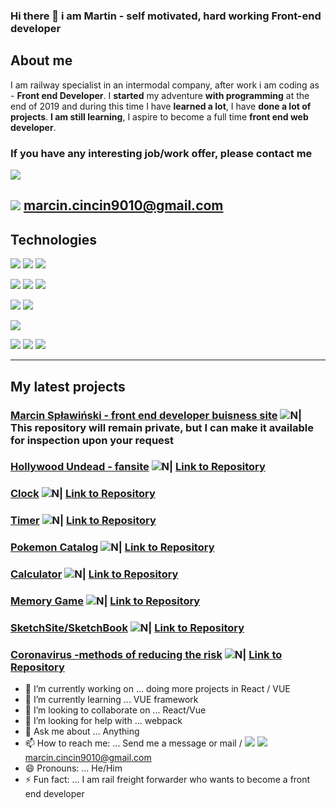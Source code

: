 ### Hi there 👋 i am Martin - self motivated, hard working Front-end developer

## About me

I am railway specialist in an intermodal company, after work i am coding as -  **Front end Developer**.
I **started** my adventure **with programming** at the end of 2019 and during this time I have **learned a lot**, I have **done a lot of projects**. **I am still learning**, I aspire to become a full time **front end web developer**.

### If you have any interesting job/work offer, please contact me

[![](https://img.shields.io/badge/-Linkedin-%230077B5?logo=linkedin)](https://www.linkedin.com/in/marcinsplawinskiprogramistajavascript/ "![](https://img.shields.io/badge/-Linkedin-%230077B5?logo=linkedin)")

![](https://img.shields.io/badge/-Gmail-orange?logo=gmail) marcin.cincin9010@gmail.com
------------
## Technologies

![](https://img.shields.io/badge/-HTML5-orange?logo=html5)
![](https://img.shields.io/badge/-CSS3-%231572B6?logo=CSS3)
![](https://img.shields.io/badge/-JavaScript-%23000?logo=javascript)

![](https://img.shields.io/badge/-Sass-%23000?logo=sass)
![](https://img.shields.io/badge/-Tailwind%20CSS-%23000?logo=tailwind-css)
![](https://img.shields.io/badge/-GraphQL-%23000?logo=GraphQL)

![](https://img.shields.io/badge/-VUE3-%23000?logo=vue.js)
![](https://img.shields.io/badge/-Gridsome-%23000?logo=gridsome)

![](https://img.shields.io/badge/-React-%23000?logo=react)

![](https://img.shields.io/badge/-Visual%20Studio%20Code-%23000?logo=visual-studio-code)
![](https://img.shields.io/badge/-Git-%23000?logo=git)
![](https://img.shields.io/badge/-Adobe%20xD-%23000?logo=adobe-xd)

------------

## My latest projects


### [Marcin Spławiński - front end developer buisness site](https://marcinsplawinski.netlify.app/     "Marcin Spławiński - front end developer buisness site")   ![N|](https://www.flaticon.com/svg/static/icons/svg/37/37198.svg) This repository will remain private, but I can make it available for inspection upon your request
### [Hollywood Undead - fansite](https://vigilant-colden-87f5c6.netlify.app/     "Hollywood Undead - fansite")   ![N|](https://www.flaticon.com/svg/static/icons/svg/37/37198.svg)  [Link to Repository](https://github.com/yakuza16/hollywood-undead-fan-site "Link to Repository")
### [Clock](https://yakuza16.github.io/Clock/      "Clock")   ![N|](https://www.flaticon.com/svg/static/icons/svg/37/37198.svg)  [Link to Repository](https://github.com/yakuza16/Clock "Link to Repository")
### [Timer](https://yakuza16.github.io/Timer/      "Timer")   ![N|](https://www.flaticon.com/svg/static/icons/svg/37/37198.svg)  [Link to Repository](https://github.com/yakuza16/Timer "Link to Repository")
### [Pokemon Catalog](https://yakuza16.github.io/Pokemon-catalog/.   "Pokemon Catalog")   ![N|](https://www.flaticon.com/svg/static/icons/svg/37/37198.svg)  [Link to Repository](https://github.com/yakuza16/Pokemon-catalog "Link to Repository")
### [Calculator](https://yakuza16.github.io/Calc/ "Calculator")   ![N|](https://www.flaticon.com/svg/static/icons/svg/37/37198.svg)  [Link to Repository](https://github.com/yakuza16/Calc "Link to Repository")
### [Memory Game](https://yakuza16.github.io/Memory-Game/ "Memory Game")   ![N|](https://www.flaticon.com/svg/static/icons/svg/37/37198.svg)  [Link to Repository](https://github.com/yakuza16/Memory-Game "Link to Repository")
### [SketchSite/SketchBook](https://yakuza16.github.io/SketchSite/ "SketchSite/SketchBook")   ![N|](https://www.flaticon.com/svg/static/icons/svg/37/37198.svg)  [Link to Repository](https://github.com/yakuza16/SketchSite "Link to Repository")
### [Coronavirus -methods of reducing the risk](https://yakuza16.github.io/COVID19-Ways-of-reducing-the-risk/ "Coronavirus -methods of reducing the risk")   ![N|](https://www.flaticon.com/svg/static/icons/svg/37/37198.svg)  [Link to Repository](https://github.com/yakuza16/COVID19-Ways-of-reducing-the-risk "Link to Repository")


- 🔭 I’m currently working on ... doing more projects in React / VUE
- 🌱 I’m currently learning ... VUE framework
- 👯 I’m looking to collaborate on ... React/Vue
- 🤔 I’m looking for help with ... webpack
- 💬 Ask me about ... Anything
- 📫 How to reach me: ... Send me a message or mail / [![](https://img.shields.io/badge/-Linkedin-%230077B5?logo=linkedin)](https://www.linkedin.com/in/marcinsplawinskiprogramistajavascript/ "![](https://img.shields.io/badge/-Linkedin-%230077B5?logo=linkedin)")  ![](https://img.shields.io/badge/-Gmail-orange?logo=gmail) marcin.cincin9010@gmail.com
- 😄 Pronouns: ... He/Him
- ⚡ Fun fact: ... I am rail freight forwarder who wants to become a front end developer

